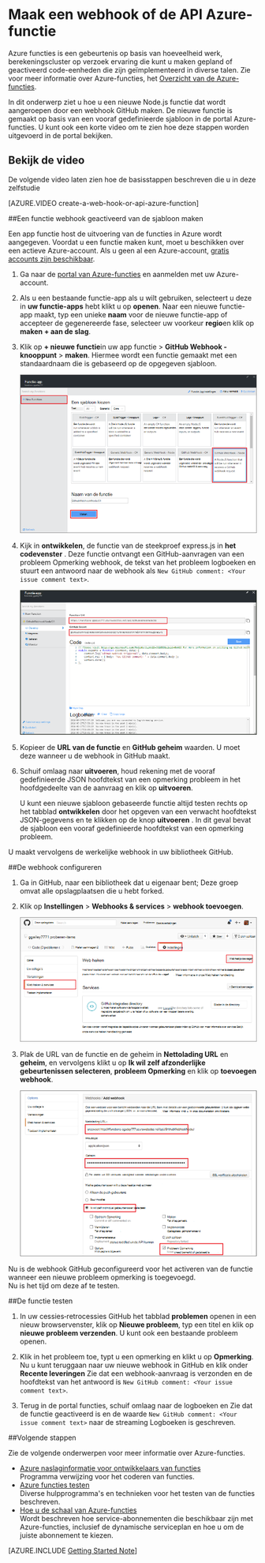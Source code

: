 <properties
   pageTitle="Maak een web haakje of API Azure-functie | Microsoft Azure"
   description="Gebruik Azure-functies om te maken van een functie die wordt aangeroepen door een WebHook of API belt."
   services="azure-functions"
   documentationCenter="na"
   authors="ggailey777"
   manager="erikre"
   editor=""
   tags=""
   />

<tags
   ms.service="functions"
   ms.devlang="multiple"
   ms.topic="get-started-article"
   ms.tgt_pltfrm="multiple"
   ms.workload="na"
   ms.date="08/30/2016"
   ms.author="glenga"/>
   
# <a name="create-a-webhook-or-api-azure-function"></a>Maak een webhook of de API Azure-functie

Azure functies is een gebeurtenis op basis van hoeveelheid werk, berekeningscluster op verzoek ervaring die kunt u maken gepland of geactiveerd code-eenheden die zijn geïmplementeerd in diverse talen. Zie voor meer informatie over Azure-functies, het [Overzicht van de Azure-functies](functions-overview.md).

In dit onderwerp ziet u hoe u een nieuwe Node.js functie dat wordt aangeroepen door een webhook GitHub maken. De nieuwe functie is gemaakt op basis van een vooraf gedefinieerde sjabloon in de portal Azure-functies. U kunt ook een korte video om te zien hoe deze stappen worden uitgevoerd in de portal bekijken.

## <a name="watch-the-video"></a>Bekijk de video

De volgende video laten zien hoe de basisstappen beschreven die u in deze zelfstudie 

[AZURE.VIDEO create-a-web-hook-or-api-azure-function]

##<a name="create-a-webhook-triggered-function-from-the-template"></a>Een functie webhook geactiveerd van de sjabloon maken

Een app functie host de uitvoering van de functies in Azure wordt aangegeven. Voordat u een functie maken kunt, moet u beschikken over een actieve Azure-account. Als u geen al een Azure-account, [gratis accounts zijn beschikbaar](https://azure.microsoft.com/free/). 

1. Ga naar de [portal van Azure-functies](https://functions.azure.com/signin) en aanmelden met uw Azure-account.

2. Als u een bestaande functie-app als u wilt gebruiken, selecteert u deze in **uw functie-apps** hebt klikt u op **openen**. Naar een nieuwe functie-app maakt, typ een unieke **naam** voor de nieuwe functie-app of accepteer de gegenereerde fase, selecteer uw voorkeur **regio**en klik op **maken + aan de slag**. 

3. Klik op **+ nieuwe functie**in uw app functie > **GitHub Webhook - knooppunt** > **maken**. Hiermee wordt een functie gemaakt met een standaardnaam die is gebaseerd op de opgegeven sjabloon. 

    ![Maken van nieuwe GitHub webhook-functie](./media/functions-create-a-web-hook-or-api-function/functions-create-new-github-webhook.png) 

4. Kijk in **ontwikkelen**, de functie van de steekproef express.js in **het codevenster** . Deze functie ontvangt een GitHub-aanvragen van een probleem Opmerking webhook, de tekst van het probleem logboeken en stuurt een antwoord naar de webhook als `New GitHub comment: <Your issue comment text>`.


    ![Maken van nieuwe GitHub webhook-functie](./media/functions-create-a-web-hook-or-api-function/functions-new-webhook-in-portal.png) 

5. Kopieer de **URL van de functie** en **GitHub geheim** waarden. U moet deze wanneer u de webhook in GitHub maakt. 

6. Schuif omlaag naar **uitvoeren**, houd rekening met de vooraf gedefinieerde JSON hoofdtekst van een opmerking probleem in het hoofdgedeelte van de aanvraag en klik op **uitvoeren**. 
 
    U kunt een nieuwe sjabloon gebaseerde functie altijd testen rechts op het tabblad **ontwikkelen** door het opgeven van een verwacht hoofdtekst JSON-gegevens en te klikken op de knop **uitvoeren** . In dit geval bevat de sjabloon een vooraf gedefinieerde hoofdtekst van een opmerking probleem. 
 
U maakt vervolgens de werkelijke webhook in uw bibliotheek GitHub.

##<a name="configure-the-webhook"></a>De webhook configureren

1. Ga in GitHub, naar een bibliotheek dat u eigenaar bent; Deze groep omvat alle opslagplaatsen die u hebt forked.
 
2. Klik op **Instellingen** > **Webhooks & services** > **webhook toevoegen**.

    ![Maken van nieuwe GitHub webhook-functie](./media/functions-create-a-web-hook-or-api-function/functions-create-new-github-webhook-2.png)   

3. Plak de URL van de functie en de geheim in **Nettolading URL** en **geheim**, en vervolgens klikt u op **Ik wil zelf afzonderlijke gebeurtenissen selecteren**, **probleem Opmerking** en klik op **toevoegen webhook**.

    ![Maken van nieuwe GitHub webhook-functie](./media/functions-create-a-web-hook-or-api-function/functions-create-new-github-webhook-3.png) 

Nu is de webhook GitHub geconfigureerd voor het activeren van de functie wanneer een nieuwe probleem opmerking is toegevoegd.  
Nu is het tijd om deze af te testen.

##<a name="test-the-function"></a>De functie testen

1. In uw cessies‑retrocessies GitHub het tabblad **problemen** openen in een nieuw browservenster, klik op **Nieuwe probleem**, typ een titel en klik op **nieuwe probleem verzenden**. U kunt ook een bestaande probleem openen.

2. Klik in het probleem toe, typt u een opmerking en klikt u op **Opmerking**. Nu u kunt teruggaan naar uw nieuwe webhook in GitHub en klik onder **Recente leveringen** Zie dat een webhook-aanvraag is verzonden en de hoofdtekst van het antwoord is `New GitHub comment: <Your issue comment text>`.

3. Terug in de portal functies, schuif omlaag naar de logboeken en Zie dat de functie geactiveerd is en de waarde `New GitHub comment: <Your issue comment text>` naar de streaming Logboeken is geschreven.


##<a name="next-steps"></a>Volgende stappen

Zie de volgende onderwerpen voor meer informatie over Azure-functies.

+ [Azure naslaginformatie voor ontwikkelaars van functies](functions-reference.md)  
Programma verwijzing voor het coderen van functies.
+ [Azure functies testen](functions-test-a-function.md)  
Diverse hulpprogramma's en technieken voor het testen van de functies beschreven.
+ [Hoe u de schaal van Azure-functies](functions-scale.md)  
Wordt beschreven hoe service-abonnementen die beschikbaar zijn met Azure-functies, inclusief de dynamische serviceplan en hoe u om de juiste abonnement te kiezen.  


[AZURE.INCLUDE [Getting Started Note](../../includes/functions-get-help.md)]
